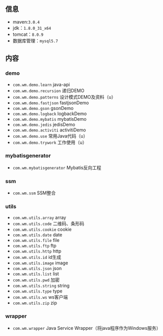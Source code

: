 
## 信息
* maven:`3.0.4`
* jdk：`1.8.0_31_x64`
* tomcat：`8.0.9`
* 数据库管理：`mysql5.7`

## 内容
### demo
* `com.wm.demo.learn`		java-api
* `com.wm.demo.recursion`	递归DEMO
* `com.wm.demo.patterns` 	设计模式DEMO及资料（u）
* `com.wm.demo.fastjson`	fastjsonDemo
* `com.wm.demo.gson`		gsonDemo
* `com.wm.demo.logback`		logbackDemo
* `com.wm.demo.mybatis`		mybatisDemo
* `com.wm.demo.jedis`		jedisDemo
* `com.wm.demo.activiti`	activitiDemo
* `com.wm.demo.use`			常用Java代码（u）
* `com.wm.demo.trywork`		工作使用（u）

### mybatisgenerator
* `com.wm.mybatisgenerator`	Mybatis反向工程

### ssm
* `com.wm.ssm`				SSM整合

### utils
* `com.wm.utils.array`		array
* `com.wm.utils.code`		二维码、条形码
* `com.wm.utils.cookie`		cookie
* `com.wm.utils.date`		date
* `com.wm.utils.file`		file
* `com.wm.utils.ftp`		ftp
* `com.wm.utils.http`		http
* `com.wm.utils.id`			id生成
* `com.wm.utils.image`		image
* `com.wm.utils.json`		json
* `com.wm.utils.list`		list
* `com.wm.utils.pwd`		加密
* `com.wm.utils.string`		string
* `com.wm.utils.type`		type
* `com.wm.utils.ws`			ws客户端
* `com.wm.utils.zip`		zip

### wrapper
* `com.wm.wrapper`			 Java Service Wrapper（将java程序作为Windows服务）


